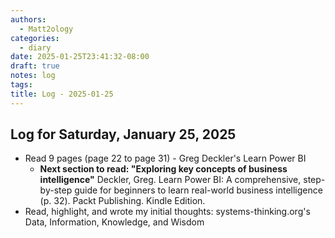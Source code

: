 ```yaml
---
authors:
  - Matt2ology
categories:
  - diary
date: 2025-01-25T23:41:32-08:00
draft: true
notes: log
tags:
title: Log - 2025-01-25
---
```


## Log for Saturday, January 25, 2025

<!-- Key observations and quick task for the day -->

- Read 9 pages (page 22 to page 31) - Greg Deckler's Learn Power BI
  - **Next section to read: "Exploring key concepts of business intelligence"** Deckler, Greg. Learn Power BI: A comprehensive, step-by-step guide for beginners to learn real-world business intelligence (p. 32). Packt Publishing. Kindle Edition.
- Read, highlight, and wrote my initial thoughts: systems-thinking.org's Data, Information, Knowledge, and Wisdom
